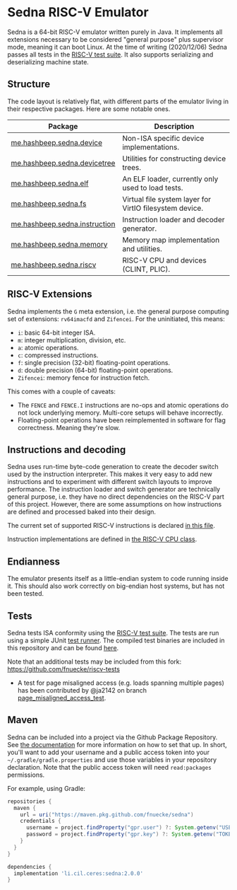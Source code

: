 # Sedna RISC-V Emulator

Sedna is a 64-bit RISC-V emulator written purely in Java. It implements all extensions necessary to be considered
"general purpose" plus supervisor mode, meaning it can boot Linux. At the time of writing (2020/12/06) Sedna passes all
tests in the [RISC-V test suite](https://github.com/riscv/riscv-tests). It also supports serializing and deserializing
machine state.

## Structure

The code layout is relatively flat, with different parts of the emulator living in their respective packages. Here are
some notable ones.

| Package                                                            | Description                                              |
|--------------------------------------------------------------------|----------------------------------------------------------|
| [me.hashbeep.sedna.device](src/main/java/li/cil/sedna/device)           | Non-ISA specific device implementations.                 |
| [me.hashbeep.sedna.devicetree](src/main/java/li/cil/sedna/devicetree)   | Utilities for constructing device trees.                 |
| [me.hashbeep.sedna.elf](src/main/java/li/cil/sedna/elf)                 | An ELF loader, currently only used to load tests.        |
| [me.hashbeep.sedna.fs](src/main/java/li/cil/sedna/fs)                   | Virtual file system layer for VirtIO filesystem device.  |
| [me.hashbeep.sedna.instruction](src/main/java/li/cil/sedna/instruction) | Instruction loader and decoder generator.                |
| [me.hashbeep.sedna.memory](src/main/java/li/cil/sedna/memory)           | Memory map implementation and utilities.                 |
| [me.hashbeep.sedna.riscv](src/main/java/li/cil/sedna/riscv)             | RISC-V CPU and devices (CLINT, PLIC).                    |

## RISC-V Extensions

Sedna implements the `G` meta extension, i.e. the general purpose computing set of extensions: `rv64imacfd`
and `Zifencei`. For the uninitiated, this means:

- `i`: basic 64-bit integer ISA.
- `m`: integer multiplication, division, etc.
- `a`: atomic operations.
- `c`: compressed instructions.
- `f`: single precision (32-bit) floating-point operations.
- `d`: double precision (64-bit) floating-point operations.
- `Zifencei`: memory fence for instruction fetch.

This comes with a couple of caveats:

- The `FENCE` and `FENCE.I` instructions are no-ops and atomic operations do not lock underlying memory. Multi-core
  setups will behave incorrectly.
- Floating-point operations have been reimplemented in software for flag correctness. Meaning they're slow.

## Instructions and decoding

Sedna uses run-time byte-code generation to create the decoder switch used by the instruction interpreter. This makes it
very easy to add new instructions and to experiment with different switch layouts to improve performance. The
instruction loader and switch generator are technically general purpose, i.e. they have no direct dependencies on the
RISC-V part of this project. However, there are some assumptions on how instructions are defined and processed baked
into their design.

The current set of supported RISC-V instructions is declared [in this file](src/main/resources/riscv/instructions.txt).

Instruction implementations are defined in [the RISC-V CPU class](src/main/java/li/cil/sedna/riscv/R5CPUTemplate.java).

## Endianness

The emulator presents itself as a little-endian system to code running inside it. This should also work correctly on
big-endian host systems, but has not been tested.

## Tests

Sedna tests ISA conformity using the [RISC-V test suite](https://github.com/riscv/riscv-tests). The tests are run using
a simple JUnit [test runner](src/test/java/li/cil/sedna/riscv/ISATests.java). The compiled test binaries are included in
this repository and can be found [here](src/test/data/riscv-tests).

Note that an additional tests may be included from this fork: https://github.com/fnuecke/riscv-tests

- A test for page misaligned access (e.g. loads spanning multiple pages) has been contributed by @ja2142 on
  branch [page_misaligned_access_test](https://github.com/fnuecke/riscv-tests/tree/page_misaligned_access_test).

## Maven

Sedna can be included into a project via the Github Package Repository. See [the documentation][GithubPackagesGradle]
for more information on how to set that up. In short, you'll want to add your username and a public access token into
your `~/.gradle/gradle.properties` and use those variables in your repository declaration. Note that the public access
token will need `read:packages` permissions.

For example, using Gradle:

```groovy
repositories {
  maven {
    url = uri("https://maven.pkg.github.com/fnuecke/sedna")
    credentials {
      username = project.findProperty("gpr.user") ?: System.getenv("USERNAME")
      password = project.findProperty("gpr.key") ?: System.getenv("TOKEN")
    }
  }
}

dependencies {
  implementation 'li.cil.ceres:sedna:2.0.0'
}
```

[GithubPackagesGradle]: https://docs.github.com/en/packages/working-with-a-github-packages-registry/working-with-the-gradle-registry
